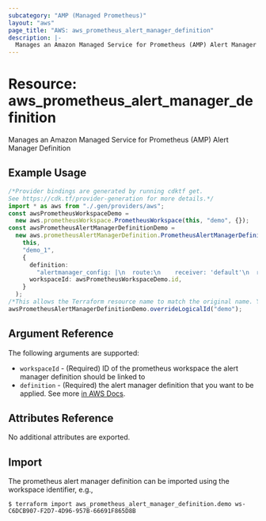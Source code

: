 ```yaml
---
subcategory: "AMP (Managed Prometheus)"
layout: "aws"
page_title: "AWS: aws_prometheus_alert_manager_definition"
description: |-
  Manages an Amazon Managed Service for Prometheus (AMP) Alert Manager Definition
---
```


# Resource: aws\_prometheus\_alert\_manager\_definition

Manages an Amazon Managed Service for Prometheus (AMP) Alert Manager Definition

## Example Usage

```typescript
/*Provider bindings are generated by running cdktf get.
See https://cdk.tf/provider-generation for more details.*/
import * as aws from "./.gen/providers/aws";
const awsPrometheusWorkspaceDemo =
  new aws.prometheusWorkspace.PrometheusWorkspace(this, "demo", {});
const awsPrometheusAlertManagerDefinitionDemo =
  new aws.prometheusAlertManagerDefinition.PrometheusAlertManagerDefinition(
    this,
    "demo_1",
    {
      definition:
        "alertmanager_config: |\n  route:\n    receiver: 'default'\n  receivers:\n    - name: 'default'\n",
      workspaceId: awsPrometheusWorkspaceDemo.id,
    }
  );
/*This allows the Terraform resource name to match the original name. You can remove the call if you don't need them to match.*/
awsPrometheusAlertManagerDefinitionDemo.overrideLogicalId("demo");

```

## Argument Reference

The following arguments are supported:

* `workspaceId` - (Required) ID of the prometheus workspace the alert manager definition should be linked to
* `definition` - (Required) the alert manager definition that you want to be applied. See more [in AWS Docs](https://docs.aws.amazon.com/prometheus/latest/userguide/AMP-alert-manager.html).

## Attributes Reference

No additional attributes are exported.

## Import

The prometheus alert manager definition can be imported using the workspace identifier, e.g.,

```console
$ terraform import aws_prometheus_alert_manager_definition.demo ws-C6DCB907-F2D7-4D96-957B-66691F865D8B
```
